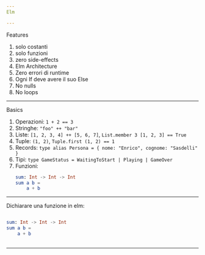 ```yaml
---
Elm

---
```


Features

1. solo costanti
2. solo funzioni
3. zero side-effects
4. Elm Architecture
5. Zero errori di runtime
6. Ogni If deve avere il suo Else
7. No nulls
8. No loops


---

Basics

1. Operazioni: `1 + 2 == 3`
2. Stringhe: `"foo" ++ "bar"`
3. Liste: `[1, 2, 3, 4] ++ [5, 6, 7]`, `List.member 3 [1, 2, 3] == True`
4. Tuple: `(1, 2)`, `Tuple.first (1, 2) == 1`
5. Records: `type alias Persona = { nome: "Enrico", cognome: "Sasdelli" }`
6. Tipi: `type GameStatus = WaitingToStart | Playing | GameOver`
7. Funzioni:
   ```elm
   sum: Int -> Int -> Int
   sum a b =
       a + b
   ```

---

Dichiarare una funzione in elm:

```elm

sum: Int -> Int -> Int
sum a b =
    a + b
    
```

---
